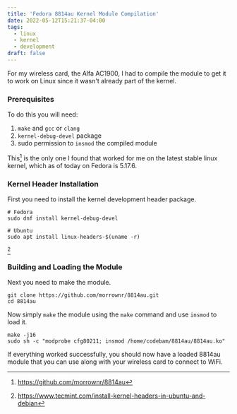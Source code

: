 ```yaml
---
title: 'Fedora 8814au Kernel Module Compilation'
date: 2022-05-12T15:21:37-04:00
tags:
  - linux
  - kernel
  - development
draft: false
---
```


For my wireless card, the Alfa AC1900, I had to compile the module to get it to
work on Linux since it wasn't already part of the kernel.

### Prerequisites

To do this you will need:

1. `make` and `gcc` or `clang`
1. `kernel-debug-devel` package
1. sudo permission to `insmod` the compiled module

This[^1] is the only one I found that worked for me on the latest stable linux
kernel, which as of today on Fedora is 5.17.6.

### Kernel Header Installation

First you need to install the kernel development header package.

```
# Fedora
sudo dnf install kernel-debug-devel

# Ubuntu
sudo apt install linux-headers-$(uname -r)
```

[^2]

### Building and Loading the Module

Next you need to make the module.

```
git clone https://github.com/morrownr/8814au.git
cd 8814au
```

Now simply `make` the module using the `make` command and use `insmod` to load
it.

```
make -j16
sudo sh -c "modprobe cfg80211; insmod /home/codebam/8814au/8814au.ko"
```

If everything worked successfully, you should now have a loaded 8814au module
that you can use along with your wireless card to connect to WiFi.

[^1]: https://github.com/morrownr/8814au

[^2]: https://www.tecmint.com/install-kernel-headers-in-ubuntu-and-debian

